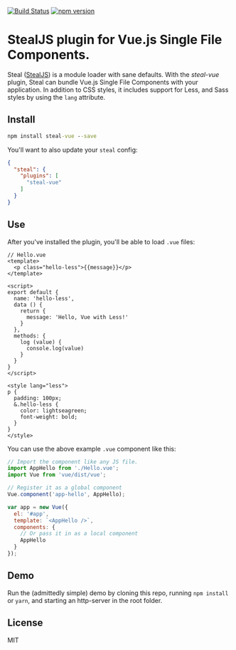 [![Build Status](https://travis-ci.org/stealjs/steal-vue.svg?branch=master)](https://travis-ci.org/stealjs/steal-vue)
[![npm version](https://badge.fury.io/js/steal-vue.svg)](https://badge.fury.io/js/steal-vue)

# StealJS plugin for Vue.js Single File Components.

Steal ([StealJS](http://stealjs.com/)) is a module loader with sane defaults.  With the _steal-vue_ plugin, Steal can bundle Vue.js Single File Components with your application.  In addition to CSS styles, it includes support for Less, and Sass styles by using the `lang` attribute.

## Install

```cmd
npm install steal-vue --save
```

You'll want to also update your `steal` config:

```json
{
  "steal": {
    "plugins": [
      "steal-vue"
    ]
  }
}
```

## Use

After you've installed the plugin, you'll be able to load `.vue` files:

```vue
// Hello.vue
<template>
  <p class="hello-less">{{message}}</p>
</template>

<script>
export default {
  name: 'hello-less',
  data () {
    return {
      message: 'Hello, Vue with Less!'
    }
  },
  methods: {
    log (value) {
      console.log(value)
    }
  }
}
</script>

<style lang="less">
p {
  padding: 100px;
  &.hello-less {
    color: lightseagreen;
    font-weight: bold;
  }
}
</style>
```

You can use the above example `.vue` component like this:

```js
// Import the component like any JS file.
import AppHello from './Hello.vue';
import Vue from 'vue/dist/vue';

// Register it as a global component
Vue.component('app-hello', AppHello);

var app = new Vue({
  el: '#app',
  template: `<AppHello />`,
  components: {
    // Or pass it in as a local component
    AppHello
  }
});
```

## Demo
Run the (admittedly simple) demo by cloning this repo, running `npm install` or `yarn`, and starting an http-server in the root folder.
## License

MIT
